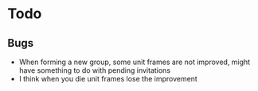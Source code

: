 # Todo

## Bugs

- When forming a new group, some unit frames are not improved, might have something to do with pending invitations
- I think when you die unit frames lose the improvement
